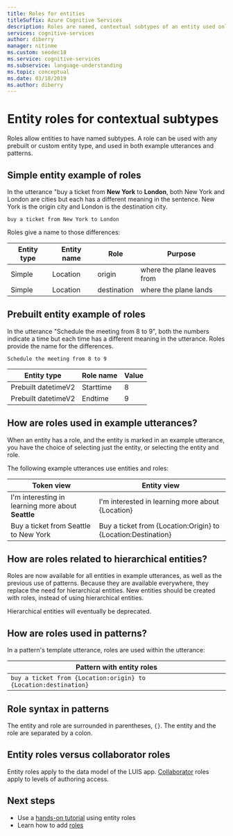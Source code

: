 ```yaml
---
title: Roles for entities
titleSuffix: Azure Cognitive Services
description: Roles are named, contextual subtypes of an entity used only in patterns. For example, in the utterance `buy a ticket from New York to London`, both New York and London are cities but each has a different meaning in the sentence. New York is the origin city and London is the destination city.
services: cognitive-services
author: diberry
manager: nitinme
ms.custom: seodec18
ms.service: cognitive-services
ms.subservice: language-understanding
ms.topic: conceptual
ms.date: 03/18/2019
ms.author: diberry
---
```

# Entity roles for contextual subtypes

Roles allow entities to have named subtypes. A role can be used with any prebuilt or custom entity type, and used in both example utterances and patterns. 

<a name="example-role-for-entities"></a>
<a name="roles-with-prebuilt-entities"></a>

## Simple entity example of roles

In the utterance "buy a ticket from **New York** to **London**, both New York and London are cities but each has a different meaning in the sentence. New York is the origin city and London is the destination city. 

```
buy a ticket from New York to London
```

Roles give a name to those differences:

|Entity type|Entity name|Role|Purpose|
|--|--|--|--|
|Simple|Location|origin|where the plane leaves from|
|Simple|Location|destination|where the plane lands|

## Prebuilt entity example of roles

In the utterance "Schedule the meeting from 8 to 9", both the numbers indicate a time but each time has a different meaning in the utterance. Roles provide the name for the differences. 

```
Schedule the meeting from 8 to 9
```

|Entity type|Role name|Value|
|--|--|--|
|Prebuilt datetimeV2|Starttime|8|
|Prebuilt datetimeV2|Endtime|9|

## How are roles used in example utterances?

When an entity has a role, and the entity is marked in an example utterance, you have the choice of selecting just the entity, or selecting the entity and role. 

The following example utterances use entities and roles:

|Token view|Entity view|
|--|--|
|I'm interesting in learning more about **Seattle**|I'm interested in learning more about {Location}|
|Buy a ticket from Seattle to New York|Buy a ticket from {Location:Origin} to {Location:Destination}|

## How are roles related to hierarchical entities?

Roles are now available for all entities in example utterances, as well as the previous use of patterns. Because they are available everywhere, they replace the need for hierarchical entities. New entities should be created with roles, instead of using hierarchical entities. 

Hierarchical entities will eventually be deprecated.

## How are roles used in patterns?
In a pattern's template utterance, roles are used within the utterance: 

|Pattern with entity roles|
|--|
|`buy a ticket from {Location:origin} to {Location:destination}`|


## Role syntax in patterns
The entity and role are surrounded in parentheses, `{}`. The entity and the role are separated by a colon. 

## Entity roles versus collaborator roles

Entity roles apply to the data model of the LUIS app. [Collaborator](luis-concept-collaborator.md) roles apply to levels of authoring access. 

## Next steps

* Use a [hands-on tutorial](tutorial-entity-roles.md) using entity roles
* Learn how to add [roles](luis-how-to-add-entities.md#add-a-role-to-pattern-based-entity)
